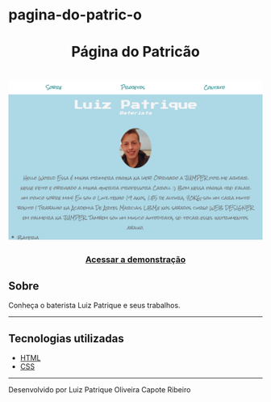 # pagina-do-patric-o

<h1 align="center">
Página do Patricão
</h1>

<h1 align="center">
<img src="./screenshot.png">
</h1>

<h3 align="center">
    <a href="https://vercel.com/lpbatera/pagina-do-patric-o">Acessar a demonstração</a>
</h3>

##  Sobre
Conheça o baterista Luiz Patrique e seus trabalhos.

---

## Tecnologias utilizadas

- [HTML](https://developer.mozilla.org/en-US/docs/Web/HTML)
- [CSS](https://developer.mozilla.org/en-US/docs/Web/CSS)

---


Desenvolvido por Luiz Patrique Oliveira Capote Ribeiro
